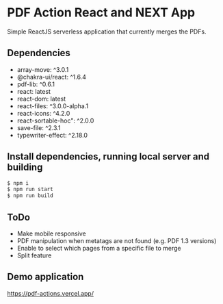 # PDF Action React and NEXT App

Simple ReactJS serverless application that currently merges the PDFs.

## Dependencies

- array-move: ^3.0.1
- @chakra-ui/react: ^1.6.4
- pdf-lib: ^0.6.1
- react: latest
- react-dom: latest
- react-files: ^3.0.0-alpha.1
- react-icons: ^4.2.0
- react-sortable-hoc": ^2.0.0
- save-file: ^2.3.1
- typewriter-effect: ^2.18.0

## Install dependencies, running local server and building

```sh
$ npm i
$ npm run start
$ npm run build
```

## ToDo

- Make mobile responsive
- PDF manipulation when metatags are not found (e.g. PDF 1.3 versions)
- Enable to select which pages from a specific file to merge
- Split feature

## Demo application

https://pdf-actions.vercel.app/
